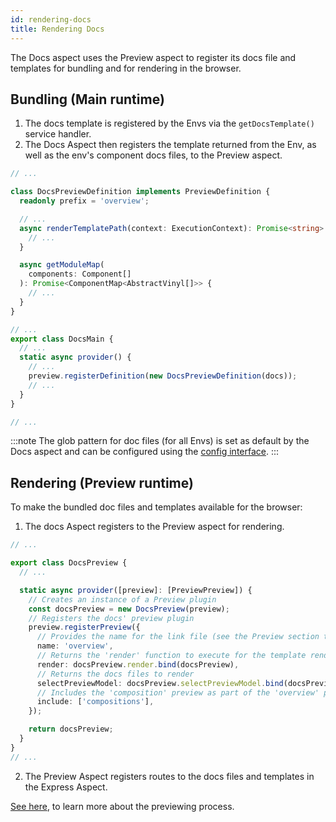 ```yaml
---
id: rendering-docs
title: Rendering Docs
---
```


The Docs aspect uses the Preview aspect to register its docs file and templates for bundling and for rendering in the browser.

## Bundling (Main runtime)

1. The docs template is registered by the Envs via the `getDocsTemplate()` service handler.
2. The Docs Aspect then registers the template returned from the Env, as well as the env's component docs files, to the Preview aspect.

```ts title="docs.main.runtime.ts"
// ...

class DocsPreviewDefinition implements PreviewDefinition {
  readonly prefix = 'overview';

  // ...
  async renderTemplatePath(context: ExecutionContext): Promise<string> {
    // ...
  }

  async getModuleMap(
    components: Component[]
  ): Promise<ComponentMap<AbstractVinyl[]>> {
    // ...
  }
}

// ...
export class DocsMain {
  // ...
  static async provider() {
    // ...
    preview.registerDefinition(new DocsPreviewDefinition(docs));
    // ...
  }
}

// ...
```

:::note
The glob pattern for doc files (for all Envs) is set as default by the Docs aspect and can be configured using the [config interface](#loading-the-component-docs).
:::

## Rendering (Preview runtime)

To make the bundled doc files and templates available for the browser:

1. The docs Aspect registers to the Preview aspect for rendering.

```ts title="docs.preview.runtime.tsx"
// ...

export class DocsPreview {
  // ...

  static async provider([preview]: [PreviewPreview]) {
    // Creates an instance of a Preview plugin
    const docsPreview = new DocsPreview(preview);
    // Registers the docs' preview plugin
    preview.registerPreview({
      // Provides the name for the link file (see the Preview section to learn more about link files)
      name: 'overview',
      // Returns the 'render' function to execute for the template rendering
      render: docsPreview.render.bind(docsPreview),
      // Returns the docs files to render
      selectPreviewModel: docsPreview.selectPreviewModel.bind(docsPreview),
      // Includes the 'composition' preview as part of the 'overview' preview
      include: ['compositions'],
    });

    return docsPreview;
  }
}
// ...
```

2. The Preview Aspect registers routes to the docs files and templates in the Express Aspect.

[See here](/preview/overview), to learn more about the previewing process.
